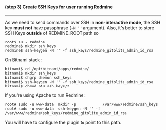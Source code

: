 #### **(step 3)** Create SSH Keys for user running Redmine
***

As we need to send commands over SSH in **non-interactive mode**, the SSH key **must not** have passphrase (```-N ''``` argument).
Also, it's better to store SSH Keys **outside** of REDMINE_ROOT path so

    root$ su - redmine
    redmine$ mkdir ssh_keys
    redmine$ ssh-keygen -N '' -f ssh_keys/redmine_gitolite_admin_id_rsa

On Bitnami stack :

    bitnami$ cd /opt/bitnami/apps/redmine/
    bitnami$ mkdir ssh_keys
    bitnami$ chgrp daemon ssh_keys
    bitnami$ ssh-keygen -N '' -f ssh_keys/redmine_gitolite_admin_id_rsa
    bitnami$ chmod 640 ssh_keys/*

If you're using Apache to run Redmine :

    root# sudo -u www-data  mkdir -p            /var/www/redmine/ssh_keys
    root# sudo -u www-data  ssh-keygen -N '' -f /var/www/redmine/ssh_keys/redmine_gitolite_admin_id_rsa

You will have to configure the plugin to point to this path.

